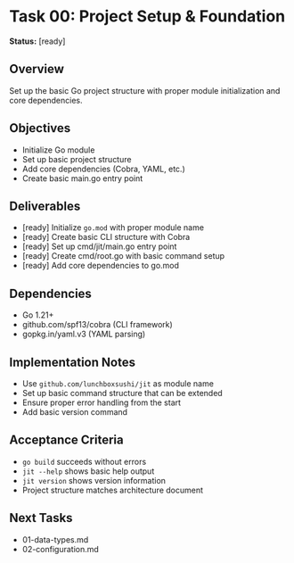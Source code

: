 # Task 00: Project Setup & Foundation

**Status:** [ready]

## Overview
Set up the basic Go project structure with proper module initialization and core dependencies.

## Objectives
- Initialize Go module
- Set up basic project structure
- Add core dependencies (Cobra, YAML, etc.)
- Create basic main.go entry point

## Deliverables
- [ready] Initialize `go.mod` with proper module name
- [ready] Create basic CLI structure with Cobra
- [ready] Set up cmd/jit/main.go entry point
- [ready] Create cmd/root.go with basic command setup
- [ready] Add core dependencies to go.mod

## Dependencies
- Go 1.21+
- github.com/spf13/cobra (CLI framework)
- gopkg.in/yaml.v3 (YAML parsing)

## Implementation Notes
- Use `github.com/lunchboxsushi/jit` as module name
- Set up basic command structure that can be extended
- Ensure proper error handling from the start
- Add basic version command

## Acceptance Criteria
- `go build` succeeds without errors
- `jit --help` shows basic help output
- `jit version` shows version information
- Project structure matches architecture document

## Next Tasks
- 01-data-types.md
- 02-configuration.md 
